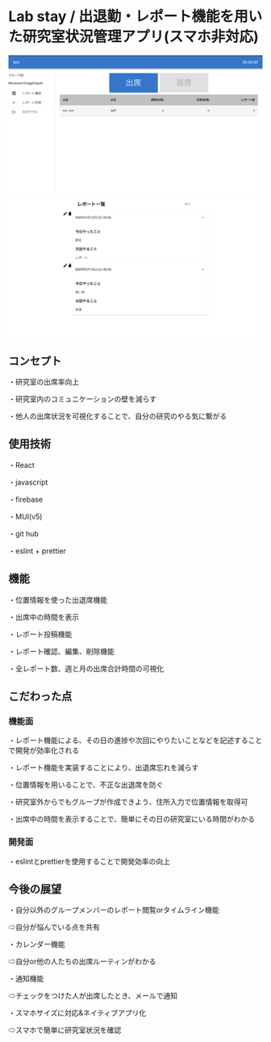 # Lab stay /  出退勤・レポート機能を用いた研究室状況管理アプリ(スマホ非対応)
![main画面](https://github.com/keyanao/attendance/blob/master/asset/main.0a46822d540f4093ae56.jpg)
![レポート](https://github.com/keyanao/attendance/blob/master/asset/report.3f0807173f568c1be450.jpg)

## コンセプト
・研究室の出席率向上

・研究室内のコミュニケーションの壁を減らす

・他人の出席状況を可視化することで、自分の研究のやる気に繋がる

## 使用技術
・React

・javascript

・firebase

・MUI(v5)

・git hub

・eslint + prettier

## 機能
・位置情報を使った出退席機能

・出席中の時間を表示

・レポート投稿機能

・レポート確認、編集、削除機能

・全レポート数、週と月の出席合計時間の可視化

## こだわった点
### 機能面
・レポート機能による、その日の進捗や次回にやりたいことなどを記述することで開発が効率化される

・レポート機能を実装することにより、出退席忘れを減らす

・位置情報を用いることで、不正な出退席を防ぐ

・研究室外からでもグループが作成できよう、住所入力で位置情報を取得可

・出席中の時間を表示することで、簡単にその日の研究室にいる時間がわかる

### 開発面
・eslintとprettierを使用することで開発効率の向上

## 今後の展望
・自分以外のグループメンバーのレポート閲覧orタイムライン機能

⇨自分が悩んでいる点を共有

・カレンダー機能

⇨自分or他の人たちの出席ルーティンがわかる

・通知機能

⇨チェックをつけた人が出席したとき、メールで通知

・スマホサイズに対応&ネイティブアプリ化

⇨スマホで簡単に研究室状況を確認
